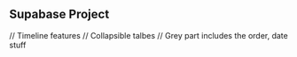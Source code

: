 ## Supabase Project



// Timeline features 
// Collapsible talbes 
// Grey part includes the order, date stuff 

